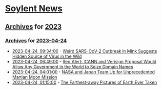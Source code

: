 # [Soylent News](../../../README.md)

## [Archives](../../index.md) for [2023](../index.md)

### [Archives](../../index.md) for [2023-04-24](index.md)

* [2023-04-24, 09:34:00](https://soylentnews.org/article.pl?sid=23/04/23/1416234&from=rss) - [Weird SARS-CoV-2 Outbreak in Mink Suggests Hidden Source of Virus in the Wild](https://soylentnews.org/article.pl?sid=23/04/23/1416234&from=rss)
* [2023-04-24, 06:49:00](https://soylentnews.org/article.pl?sid=23/04/23/143222&from=rss) - [Red Alert: ICANN and Verisign Proposal Would Allow Any Government in the World to Seize Domain Names](https://soylentnews.org/article.pl?sid=23/04/23/143222&from=rss)
* [2023-04-24, 04:01:00](https://soylentnews.org/article.pl?sid=23/04/23/1351241&from=rss) - [NASA and Japan Team Up for Unprecedented Martian Moon Mission](https://soylentnews.org/article.pl?sid=23/04/23/1351241&from=rss)
* [2023-04-24, 01:15:00](https://soylentnews.org/article.pl?sid=23/04/23/1330254&from=rss) - [The Farthest-away Pictures of Earth Ever Taken](https://soylentnews.org/article.pl?sid=23/04/23/1330254&from=rss)
